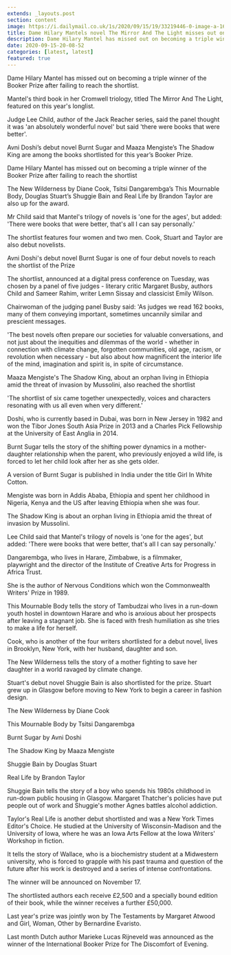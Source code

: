 ```yaml
---
extends: _layouts.post
section: content
image: https://i.dailymail.co.uk/1s/2020/09/15/19/33219446-0-image-a-16_1600193286579.jpg 
title: Dame Hilary Mantels novel The Mirror And The Light misses out on Booker Prize shortlist 
description: Dame Hilary Mantel has missed out on becoming a triple winner of the Booker Prize after The Mirror And The Light failed to reach the shortlist. 
date: 2020-09-15-20-08-52 
categories: [latest, latest] 
featured: true 
--- 
```

Dame Hilary Mantel has missed out on becoming a triple winner of the Booker Prize after failing to reach the shortlist. 

Mantel's third book in her Cromwell triology, titled The Mirror And The Light, featured on this year's longlist. 

Judge Lee Child, author of the Jack Reacher series, said the panel thought it was 'an absolutely wonderful novel' but said 'there were books that were better'.   

Avni Doshi’s debut novel Burnt Sugar and Maaza Mengiste’s The Shadow King are among the books shortlisted for this year’s Booker Prize.

Dame Hilary Mantel has missed out on becoming a triple winner of the Booker Prize after failing to reach the shortlist

The New Wilderness by Diane Cook, Tsitsi Dangarembga’s This Mournable Body, Douglas Stuart’s Shuggie Bain and Real Life by Brandon Taylor are also up for the award.

Mr Child said that Mantel's trilogy of novels is 'one for the ages', but added: 'There were books that were better, that's all I can say personally.' 

The shortlist features four women and two men. Cook, Stuart and Taylor are also debut novelists.

Avni Doshi's debut novel Burnt Sugar is one of four debut novels to reach the shortlist of the Prize

The shortlist, announced at a digital press conference on Tuesday, was chosen by a panel of five judges - literary critic Margaret Busby, authors Child and Sameer Rahim, writer Lemn Sissay and classicist Emily Wilson. 

Chairwoman of the judging panel Busby said: 'As judges we read 162 books, many of them conveying important, sometimes uncannily similar and prescient messages.

'The best novels often prepare our societies for valuable conversations, and not just about the inequities and dilemmas of the world - whether in connection with climate change, forgotten communities, old age, racism, or revolution when necessary - but also about how magnificent the interior life of the mind, imagination and spirit is, in spite of circumstance.

Maaza Mengiste's The Shadow King, about an orphan living in Ethiopia amid the threat of invasion by Mussolini, also reached the shortlist

'The shortlist of six came together unexpectedly, voices and characters resonating with us all even when very different.'

Doshi, who is currently based in Dubai, was born in New Jersey in 1982 and won the Tibor Jones South Asia Prize in 2013 and a Charles Pick Fellowship at the University of East Anglia in 2014.  

Burnt Sugar tells the story of the shifting power dynamics in a mother-daughter relationship when the parent, who previously enjoyed a wild life, is forced to let her child look after her as she gets older. 

A version of Burnt Sugar is published in India under the title Girl In White Cotton.

Mengiste was born in Addis Ababa, Ethiopia and spent her childhood in Nigeria, Kenya and the US after leaving Ethiopia when she was four.  

The Shadow King is about an orphan living in Ethiopia amid the threat of invasion by Mussolini. 

Lee Child said that Mantel's trilogy of novels is 'one for the ages', but added: 'There were books that were better, that's all I can say personally.'

Dangarembga, who lives in Harare, Zimbabwe, is a filmmaker, playwright and the director of the Institute of Creative Arts for Progress in Africa Trust. 

She is the author of Nervous Conditions which won the Commonwealth Writers' Prize in 1989. 

This Mournable Body tells the story of Tambudzai who lives in a run-down youth hostel in downtown Harare and who is anxious about her prospects after leaving a stagnant job. She is faced with fresh humiliation as she tries to make a life for herself. 

Cook, who is another of the four writers shortlisted for a debut novel, lives in Brooklyn, New York, with her husband, daughter and son. 

The New Wilderness tells the story of a mother fighting to save her daughter in a world ravaged by climate change. 

Stuart's debut novel Shuggie Bain is also shortlisted for the prize. Stuart grew up in Glasgow before moving to New York to begin a career in fashion design. 

The New Wilderness by Diane Cook

This Mournable Body by Tsitsi Dangarembga

Burnt Sugar by Avni Doshi

The Shadow King by Maaza Mengiste

Shuggie Bain by Douglas Stuart 

Real Life by Brandon Taylor   





Shuggie Bain tells the story of a boy who spends his 1980s childhood in run-down public housing in Glasgow. Margaret Thatcher's policies have put people out of work and Shuggie's mother Agnes battles alcohol addiction. 

Taylor's Real Life is another debut shortlisted and was a New York Times Editor's Choice. He studied at the University of Wisconsin-Madison and the University of Iowa, where he was an Iowa Arts Fellow at the Iowa Writers' Workshop in fiction.  

It tells the story of Wallace, who is a biochemistry student at a Midwestern university, who is forced to grapple with his past trauma and question of the future after his work is destroyed and a series of intense confrontations. 

The winner will be announced on November 17. 

The shortlisted authors each receive £2,500 and a specially bound edition of their book, while the winner receives a further £50,000. 

Last year's prize was jointly won by The Testaments by Margaret Atwood and Girl, Woman, Other by Bernardine Evaristo. 

Last month Dutch author Marieke Lucas Rijneveld was announced as the winner of the International Booker Prize for The Discomfort of Evening. 

